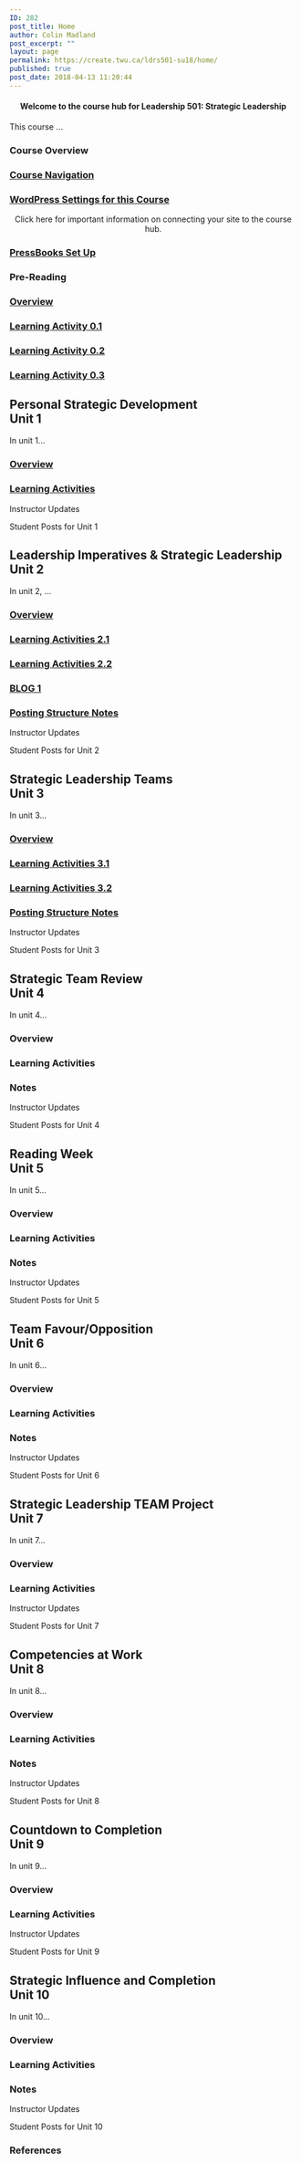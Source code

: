 ```yaml
---
ID: 282
post_title: Home
author: Colin Madland
post_excerpt: ""
layout: page
permalink: https://create.twu.ca/ldrs501-su18/home/
published: true
post_date: 2018-04-13 11:20:44
---
```

<!--themify_builder_static-->

<h4 style="text-align: center">Welcome to the course hub for Leadership 501: Strategic Leadership</h4>

This course &#8230;

<h3>Course Overview</h3>

<a href="https://create.twu.ca/orientation/digital-skills/navigating-a-connected-course/">

</a>

<h3><a href="https://create.twu.ca/orientation/digital-skills/navigating-a-connected-course/">Course Navigation</a></h3>

<a href="https://create.twu.ca/ldrs501-su18/wordpress-settings/">

</a>

<h3><a href="https://create.twu.ca/ldrs501-su18/wordpress-settings/">WordPress Settings for this Course</a></h3>

<p style="text-align: center">Click here for important information on connecting your site to the course hub.</p>

<a href="https://create.twu.ca/ldrs501-su18/pressbooks-setup/">

</a>

<h3><a href="https://create.twu.ca/ldrs501-su18/pressbooks-setup/">PressBooks Set Up</a></h3>

<h3>Pre-Reading<br /></h3>

<a href="https://create.twu.ca/ldrs501-su18/week-0/">

</a>

<h3><a href="https://create.twu.ca/ldrs501-su18/week-0/">Overview</a></h3>

<a href="https://create.twu.ca/ldrs501-su18/activity-0-1/">

</a>

<h3><a href="https://create.twu.ca/ldrs501-su18/activity-0-1/">Learning Activity 0.1</a></h3>

<a href="https://create.twu.ca/ldrs501-su18/activity-0-2">

</a>

<h3><a href="https://create.twu.ca/ldrs501-su18/activity-0-2">Learning Activity 0.2</a></h3>

<a href="https://create.twu.ca/ldrs501-su18/activity-0-2">

</a>

<h3><a href="https://create.twu.ca/ldrs501-su18/activity-0-2">Learning Activity 0.3</a></h3>

<h2>Personal Strategic Development<br />Unit 1</h2>

In unit 1&#8230;

<a href="https://create.twu.ca/ldrs501-su18/unit-1/">

</a>

<h3><a href="https://create.twu.ca/ldrs501-su18/unit-1/">Overview</a></h3>

<a href="https://create.twu.ca/ldrs501-su18/unit-1-learning-activities/">

</a>

<h3><a href="https://create.twu.ca/ldrs501-su18/unit-1-learning-activities/">Learning Activities</a></h3>

Instructor Updates

Student Posts for Unit 1

<h2>Leadership Imperatives &amp; Strategic Leadership<br />Unit 2</h2>

In unit 2, &#8230;

<a href="https://create.twu.ca/ldrs501-su18/unit-2/">

</a>

<h3><a href="https://create.twu.ca/ldrs501-su18/unit-2/">Overview</a></h3>

<a href="https://create.twu.ca/ldrs501-su18/unit-2-learning-activity-learning-notes/">

</a>

<h3><a href="https://create.twu.ca/ldrs501-su18/unit-2-learning-activity-learning-notes/">Learning Activities 2.1</a></h3>

<a href="https://create.twu.ca/ldrs501-su18/unit-2-learning-activities/">

</a>

<h3><a href="https://create.twu.ca/ldrs501-su18/unit-2-learning-activities/">Learning Activities 2.2</a></h3>

<a href="https://create.twu.ca/ldrs501-su18/week-2-blog-1-leadership-imperatives-strategic-leadership/">

</a>

<h3><a href="https://create.twu.ca/ldrs501-su18/week-2-blog-1-leadership-imperatives-strategic-leadership/">BLOG 1</a></h3>

<a href="https://create.twu.ca/ldrs501-su18/unit-2-notes/">

</a>

<h3><a href="https://create.twu.ca/ldrs501-su18/unit-2-notes/">Posting Structure Notes</a></h3>

Instructor Updates

Student Posts for Unit 2

<h2>Strategic Leadership Teams<br />Unit 3</h2>

In unit 3&#8230;

<a href="https://create.twu.ca/ldrs501-su18/unit-3/">

</a>

<h3><a href="https://create.twu.ca/ldrs501-su18/unit-3/">Overview</a></h3>

<a href="https://create.twu.ca/ldrs501-su18/unit-3-learning-activities/">

</a>

<h3><a href="https://create.twu.ca/ldrs501-su18/unit-3-learning-activities/">Learning Activities 3.1</a></h3>

<a href="https://create.twu.ca/ldrs501-su18/unit-3-learningnotes/">

</a>

<h3><a href="https://create.twu.ca/ldrs501-su18/unit-3-learningnotes/">Learning Activities 3.2</a></h3>

<a href="https://create.twu.ca/ldrs501-su18/unit-3-notes/">

</a>

<h3><a href="https://create.twu.ca/ldrs501-su18/unit-3-notes/">Posting Structure Notes</a></h3>

Instructor Updates

Student Posts for Unit 3

<h2>Strategic Team Review<br />Unit 4</h2>

In unit 4&#8230;

<h3>Overview</h3>

<h3>Learning Activities</h3>

<h3>Notes</h3>

Instructor Updates

Student Posts for Unit 4

<h2>Reading Week<br />Unit 5</h2>

In unit 5&#8230;

<h3>Overview</h3>

<h3>Learning Activities</h3>

<h3>Notes</h3>

Instructor Updates

Student Posts for Unit 5

<h2>Team Favour/Opposition<br />Unit 6</h2>

In unit 6&#8230;

<h3>Overview</h3>

<h3>Learning Activities</h3>

<h3>Notes</h3>

Instructor Updates

Student Posts for Unit 6

<h2>Strategic Leadership TEAM Project<br />Unit 7</h2>

In unit 7&#8230;

<h3>Overview</h3>

<h3>Learning Activities</h3>

Instructor Updates

Student Posts for Unit 7

<h2>Competencies at Work<br />Unit 8</h2>

In unit 8&#8230;

<h3>Overview</h3>

<h3>Learning Activities</h3>

<h3>Notes</h3>

Instructor Updates

Student Posts for Unit 8

<h2>Countdown to Completion<br />Unit 9</h2>

In unit 9&#8230;

<h3>Overview</h3>

<h3>Learning Activities</h3>

Instructor Updates

Student Posts for Unit 9

<h2>Strategic Influence and Completion<br />Unit 10</h2>

In unit 10&#8230;

<h3>Overview</h3>

<h3>Learning Activities</h3>

<h3>Notes</h3>

Instructor Updates

Student Posts for Unit 10

<h3>References</h3>

 

<!--/themify_builder_static-->